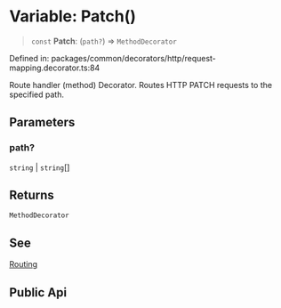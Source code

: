 # Variable: Patch()

> `const` **Patch**: (`path?`) => `MethodDecorator`

Defined in: packages/common/decorators/http/request-mapping.decorator.ts:84

Route handler (method) Decorator. Routes HTTP PATCH requests to the specified path.

## Parameters

### path?

`string` | `string`[]

## Returns

`MethodDecorator`

## See

[Routing](https://docs.nestjs.com/controllers#routing)

## Public Api
